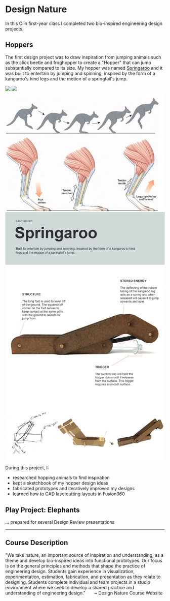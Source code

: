 # Design Nature

In this Olin first-year class I completed two bio-inspired engineering design projects. 

## Hoppers
The first design project was to draw inspiration from jumping animals such as the click beetle and froghopper to create a "Hopper" that can jump substantially compared to its size. My hopper was named [Springaroo](https://github.com/liloheinrich/DesNat/main/Final%20Draft/Hopper%20Poster%20Lilo%20Heinrich.pdf) and it was built to entertain by jumping and spinning, inspired by the form of a kangaroo's hind legs and the motion of a springtail's jump. 


<img src="images/hopper_slomo.gif" width="200"> <img src="Hoppers/Prototypes/res/springtail_jump.gif"> <img src="Hoppers/Prototypes/res/kangaroo_leg.jpg"> 
<img src="Hoppers/Final Draft/poster.png" width="600">

During this project, I:

- researched hopping animals to find inspiration
- kept a sketchbook of my hopper design ideas
- fabricated prototypes and iteratively improved my designs
- learned how to CAD lasercutting layouts in Fusion360


## Play Project: Elephants

... prepared for several Design Review presentations

-----------------------------
## Course Description 
"We take nature, an important source of inspiration and understanding, as a theme and develop bio-inspired ideas into functional prototypes. Our focus is on the general principles and methods that shape the practice of engineering design. Students gain experience in visualization, experimentation, estimation, fabrication, and presentation as they relate to designing. Students complete individual and team projects in a studio environment where we seek to develop a shared practice and understanding of engineering design."
&nbsp;&nbsp;&nbsp;&nbsp;&nbsp;&nbsp;~ Design Nature Course Website

